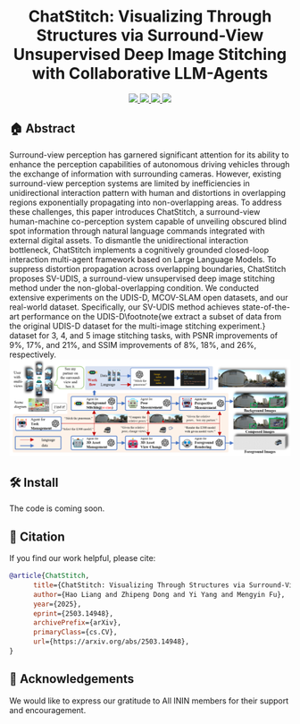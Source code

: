 <p align="center">
<h1 align="center"><strong> ChatStitch: Visualizing Through Structures via Surround-View Unsupervised Deep Image Stitching with Collaborative LLM-Agents</strong></h1>
</p>

<p align="center">
  <a href="https://github.com/ININ-Drops/ChatStitch" target='_blank'>
    <img src="https://img.shields.io/badge/Project-👔-green?">
  </a> 
  
  <a href="https://arxiv.org/pdf/2503.14948" target='_blank'>
    <img src="https://img.shields.io/badge/Paper-📖-blue?">
  </a> 

  <a href="https://arxiv.org/pdf/2503.14948" target='_blank'>
    <img src="https://img.shields.io/badge/Arxiv-📃-yellow?">
  </a> 
  
  <a href="https://youtu.be/7s27-LLyvx4" target='_blank'>
    <img src="https://img.shields.io/badge/Video-📹-red?">
  </a> 
</p>

 ## 🏠  Abstract
Surround-view perception has garnered significant attention for its ability to enhance the perception capabilities of autonomous driving vehicles through the exchange of information with surrounding cameras. However, existing surround-view perception systems are limited by inefficiencies in unidirectional interaction pattern with human and distortions in overlapping regions exponentially propagating into non-overlapping areas. To address these challenges, this paper introduces ChatStitch, a surround-view human-machine co-perception system capable of unveiling obscured blind spot information through natural language commands integrated with external digital assets. To dismantle the unidirectional interaction bottleneck, ChatStitch implements a cognitively grounded closed-loop interaction multi-agent framework based on Large Language Models. To suppress distortion propagation across overlapping boundaries, ChatStitch proposes SV-UDIS, a surround-view unsupervised deep image stitching method under the non-global-overlapping condition. We conducted extensive experiments on the UDIS-D, MCOV-SLAM open datasets, and our real-world dataset. Specifically, our SV-UDIS method achieves state-of-the-art performance on the UDIS-D\footnote{we extract a subset of data from the original UDIS-D dataset for the multi-image stitching experiment.} dataset for 3, 4, and 5 image stitching tasks, with PSNR improvements of 9\%, 17\%, and 21\%, and SSIM improvements of 8\%, 18\%, and 26\%, respectively.
<img src="https://github.com/lhlawrence/ChatStitch/blob/main/poster.png">


## 🛠  Install

The code is coming soon.

## 🔗 Citation

If you find our work helpful, please cite:

```bibtex
@article{ChatStitch,
      title={ChatStitch: Visualizing Through Structures via Surround-View Unsupervised Deep Image Stitching with Collaborative LLM-Agents}, 
      author={Hao Liang and Zhipeng Dong and Yi Yang and Mengyin Fu},
      year={2025},
      eprint={2503.14948},
      archivePrefix={arXiv},
      primaryClass={cs.CV},
      url={https://arxiv.org/abs/2503.14948}, 
}
```

## 👏 Acknowledgements
We would like to express our gratitude to All ININ members for their support and encouragement. 
